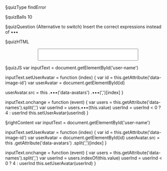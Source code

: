 §quizType
findError

§quizBalls
10

§quizQuestion
(Alternative to switch) Insert the correct expressions instead of •••



§quizHTML
<style>
  #user-name {
    width: 320px;
    padding: 8px 16px;
    font-size: 16px;
  }
</style>

<img id="avatar" width="100" />
<input
  id="user-name"
  data-image-id="user-avatar"
  data-names="Mary,Stephan,Piter,Jack,Fred"
  data-avatars="https://i.pravatar.cc/200,api.dicebear.com/7.x/bottts/png,https://avatar.iran.liara.run/public,https://picsum.photos/200,https://gravatar.com/avatar"
/>



§quizJS
var inputText = document.getElementById('user-name')

inputText.setUserAvatar = function (index) {
  var id = this.getAttribute('data-image-id')
  var userAvatar = document.getElementById(id)

  userAvatar.src = this
    .•••('data-avatars')
    .•••(',')[index]
}

inputText.onchange = function (event) {
  var users = this.getAttribute('data-names').split(',')
  var userInd = users.•••(this.value)
  userInd = userInd < 0 ? 4 : userInd
  this.setUserAvatar(userInd)
}



§rightContent
var inputText = document.getElementById('user-name')

inputText.setUserAvatar = function (index) {
  var id = this.getAttribute('data-image-id')
  var userAvatar = document.getElementById(id)
  userAvatar.src = this
    .getAttribute('data-avatars')
    .split(',')[index]
}

inputText.onchange = function (event) {
  var users = this.getAttribute('data-names').split(',')
  var userInd = users.indexOf(this.value)
  userInd = userInd < 0 ? 4 : userInd
  this.setUserAvatar(userInd)
}
